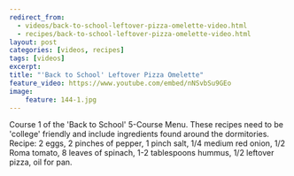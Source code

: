 ---redirect_from:   - videos/back-to-school-leftover-pizza-omelette-video.html  - recipes/back-to-school-leftover-pizza-omelette-video.html
layout: post
categories: [videos, recipes]
tags: [videos]
excerpt: 
title: "'Back to School' Leftover Pizza Omelette"
feature_video: https://www.youtube.com/embed/nNSvbSu9GEo
image:
    feature: 144-1.jpg
---

Course 1 of the 'Back to School' 5-Course Menu.  These recipes need to be 'college' friendly and include ingredients found around the dormitories.  Recipe: 2 eggs, 2 pinches of pepper, 1 pinch salt, 1/4 medium red onion, 1/2 Roma tomato, 8 leaves of spinach, 1-2 tablespoons hummus, 1/2 leftover pizza, oil for pan.
